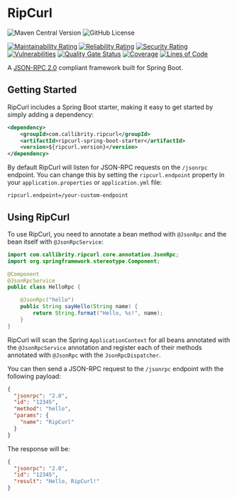 # RipCurl

![Maven Central Version](https://img.shields.io/maven-central/v/com.callibrity.ripcurl/ripcurl)
![GitHub License](https://img.shields.io/github/license/callibrity/ripcurl)

[![Maintainability Rating](https://sonarcloud.io/api/project_badges/measure?project=callibrity_ripcurl&metric=sqale_rating)](https://sonarcloud.io/summary/new_code?id=callibrity_ripcurl)
[![Reliability Rating](https://sonarcloud.io/api/project_badges/measure?project=callibrity_ripcurl&metric=reliability_rating)](https://sonarcloud.io/summary/new_code?id=callibrity_ripcurl)
[![Security Rating](https://sonarcloud.io/api/project_badges/measure?project=callibrity_ripcurl&metric=security_rating)](https://sonarcloud.io/summary/new_code?id=callibrity_ripcurl)
[![Vulnerabilities](https://sonarcloud.io/api/project_badges/measure?project=callibrity_ripcurl&metric=vulnerabilities)](https://sonarcloud.io/summary/new_code?id=callibrity_ripcurl)
[![Quality Gate Status](https://sonarcloud.io/api/project_badges/measure?project=callibrity_ripcurl&metric=alert_status)](https://sonarcloud.io/summary/new_code?id=callibrity_ripcurl)
[![Coverage](https://sonarcloud.io/api/project_badges/measure?project=callibrity_ripcurl&metric=coverage)](https://sonarcloud.io/summary/new_code?id=callibrity_ripcurl)
[![Lines of Code](https://sonarcloud.io/api/project_badges/measure?project=callibrity_ripcurl&metric=ncloc)](https://sonarcloud.io/summary/new_code?id=callibrity_ripcurl)


A [JSON-RPC 2.0](https://www.jsonrpc.org/specification) compliant framework built for Spring Boot.

## Getting Started

RipCurl includes a Spring Boot starter, making it easy to get started by simply adding a dependency:

```xml
<dependency>
    <groupId>com.callibrity.ripcurl</groupId>
    <artifactId>ripcurl-spring-boot-starter</artifactId>
    <version>${ripcurl.version}</version>
</dependency>
```

By default RipCurl will listen for JSON-RPC requests on the `/jsonrpc` endpoint. You can change this by setting the `ripcurl.endpoint` property in your `application.properties` or `application.yml` file:

```properties
ripcurl.endpoint=/your-custom-endpoint
```

## Using RipCurl

To use RipCurl, you need to annotate a bean method with `@JsonRpc` and the bean itself with `@JsonRpcService`:

```java
import com.callibrity.ripcurl.core.annotation.JsonRpc;
import org.springframework.stereotype.Component;

@Component
@JsonRpcService
public class HelloRpc {

    @JsonRpc("hello")
    public String sayHello(String name) {
        return String.format("Hello, %s!", name);
    }
}
```

RipCurl will scan the Spring `ApplicationContext` for all beans annotated with the `@JsonRpcService` annotation and 
register each of their methods annotated with `@JsonRpc` with the `JsonRpcDispatcher`.

You can then send a JSON-RPC request to the `/jsonrpc` endpoint with the following payload:

```json
{
  "jsonrpc": "2.0",
  "id": "12345",
  "method": "hello",
  "params": {
    "name": "RipCurl"
  }
}
```

The response will be:

```json
{
  "jsonrpc": "2.0",
  "id": "12345",
  "result": "Hello, RipCurl!"
}
```